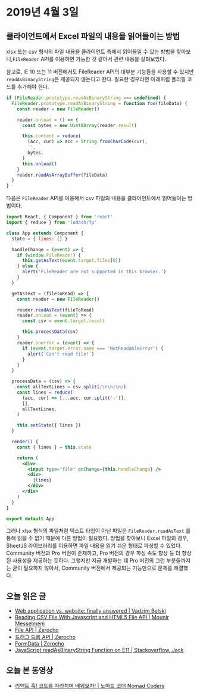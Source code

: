 # 2019년 4월 3일

## 클라이언트에서 Excel 파일의 내용을 읽어들이는 방법

xlsx 또는 csv 형식의 파일 내용을 클라이언트 측에서 읽어들일 수 있는 방법을 찾아보니,`FileReader` API를 이용하면 가능한 것 같아서 관련 내용을 살펴보았다.

참고로, IE 10 또는 11 버전에서도 FileReader API의 대부분 기능들을 사용할 수 있지만 `readAsBinaryString`은 제공되지 않는다고 한다. 필요한 경우라면 아래처럼 폴리필 코드를 추가해야 한다.

```javascript
if (FileReader.prototype.readAsBinaryString === undefined) {
  FileReader.prototype.readAsBinaryString = function foo(fileData) {
    const reader = new FileReader()

    reader.onload = () => {
      const bytes = new Uint8Array(reader.result)

      this.content = reduce(
        (acc, cur) => acc + String.fromCharCode(cur),
        '',
        bytes,
      )
      this.onload()
    }
    reader.readAsArrayBuffer(fileData)
  }
}
``` 

다음은 `FileReader` API를 이용해서 csv 파일의 내용을 클라이언트에서 읽어들이는 방법이다.

```jsx
import React, { Component } from 'react'
import { reduce } from 'lodash/fp'

class App extends Component {
  state = { lines: [] }

  handleChange = (event) => {
    if (window.FileReader) {
      this.getAsText(event.target.files[0])
    } else {
      alert('FileReader are not supported in this browser.')
    }
  }

  getAsText = (fileToRead) => {
    const reader = new FileReader()

    reader.readAsText(fileToRead)
    reader.onload = (event) => {
      const csv = event.target.result

      this.processData(csv)
    }
    reader.onerror = (event) => {
      if (event.target.error.name === 'NotReadableError') {
        alert(`Can't read file!`)
      }
    }
  }

  processData = (csv) => {
    const allTextLines = csv.split(/\r\n|\n/)
    const lines = reduce(
      (acc, cur) => [...acc, cur.split(';')],
      [],
      allTextLines,
    )

    this.setState({ lines })
  }

  render() {
    const { lines } = this.state

    return (
      <div>
        <input type="file" onChange={this.handleChange} />
        <div>
          {lines}
        </div>
      </div>
    )
  }
}

export default App
```

그러나 xlsx 형식의 파일처럼 텍스트 타입이 아닌 파일은 `FileReader.readAsText` 를 통해 읽을 수 없기 때문에 다른 방법이 필요했다. 방법을 찾아보니 Excel 파일의 경우, SheetJS 라이브러리를 이용하면 파일 내용을 읽기 쉬운 형태로 파싱할 수 있었다. Community 버전과 Pro 버전이 존재하고, Pro 버전의 경우 파싱 속도 향상 등 더 향상된 사용성을 제공하는 듯하다. 그렇지만 지금 개발하는 데 Pro 버전의 그런 부분들까지는 굳이 필요하지 않아서, Community 버전에서 제공되는 기능만으로 문제를 해결했다.

## 오늘 읽은 글

* [Web application vs. website: finally answered | Vadzim Belski](https://www.scnsoft.com/blog/web-application-vs-website-finally-answered)
* [Reading CSV File With Javascript and HTML5 File API | Mounir Messelmeni](https://blog.mounirmesselmeni.de/2012/11/20/reading-csv-file-with-javascript-and-html5-file-api/)
* [File API | Zerocho](https://www.zerocho.com/category/HTML&DOM/post/592827558653d6001804a0a5)
* [드래그 드롭 API | Zerocho](https://www.zerocho.com/category/HTML&DOM/post/5942c4ed858a010018a8c32f)
* [FormData | Zerocho](https://www.zerocho.com/category/HTML&DOM/post/59465380f2c7fb0018a1a263)
* [JavaScript readAsBinaryString Function on E11 | Stackoverflow, Jack](https://stackoverflow.com/questions/31391207/javascript-readasbinarystring-function-on-e11)

## 오늘 본 동영상

* [리액트 훅! 코드를 따라치며 배워보자! | 노마드 코더 Nomad Coders](https://www.youtube.com/watch?v=ZRH23R2MlbY)
